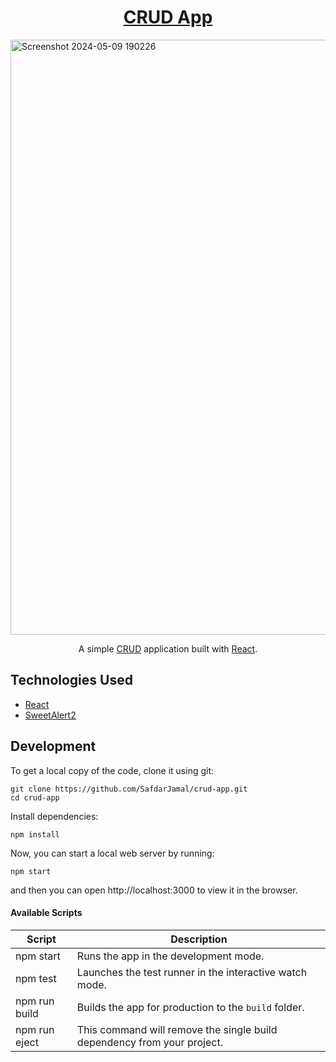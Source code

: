 <h1 align="center">
  <a href="https://safdarjamal.github.io/crud-app/">
    CRUD App
  </a>
</h1>


 
  <img width="952" alt="Screenshot 2024-05-09 190226" src="https://github.com/kunalr23/my-curd-app/assets/169359717/6d795d13-8cfe-4e21-877b-040a5dceee25">

  

<p align="center">
  A simple <a href="https://www.codecademy.com/articles/what-is-crud">CRUD</a> application built with <a href="https://reactjs.org">React</a>.
</p>



## Technologies Used

- [React](http://reactjs.org)
- [SweetAlert2](https://sweetalert2.github.io)

## Development

To get a local copy of the code, clone it using git:

```
git clone https://github.com/SafdarJamal/crud-app.git
cd crud-app
```

Install dependencies:

```
npm install
```

Now, you can start a local web server by running:

```
npm start
```

and then you can open http://localhost:3000 to view it in the browser.

#### Available Scripts

| Script        | Description                                                             |
| ------------- | ----------------------------------------------------------------------- |
| npm start     | Runs the app in the development mode.                                   |
| npm test      | Launches the test runner in the interactive watch mode.                 |
| npm run build | Builds the app for production to the `build` folder.                    |
| npm run eject | This command will remove the single build dependency from your project. |

